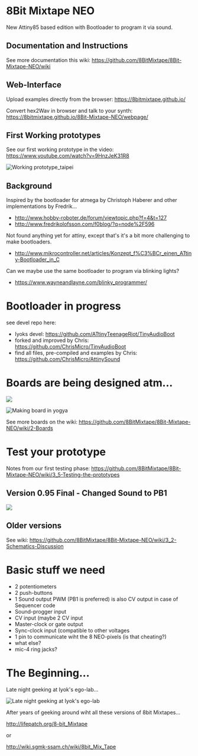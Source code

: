 # 8Bit Mixtape NEO
New Attiny85 based edition with Bootloader to program it via sound.

## Documentation and Instructions

See more documentation this wiki: https://github.com/8BitMixtape/8Bit-Mixtape-NEO/wiki

## Web-Interface

Upload examples directly from the browser: https://8bitmixtape.github.io/

Convert hex2Wav in browser and talk to your synth: https://8bitmixtape.github.io/8Bit-Mixtape-NEO/webpage/

## First Working prototypes
See our first working prototype in the video: https://www.youtube.com/watch?v=9HnzJeK31R8

![Working prototype_taipei](https://github.com/8BitMixtape/8bitMixTape-SoundProg2085/blob/master/boards/FirstPrototype_Neo03/Tokyo_prototype_overview.jpg)


## Background
Inspired by the bootloader for atmega by Christoph Haberer and other implementations by Fredrik...
* http://www.hobby-roboter.de/forum/viewtopic.php?f=4&t=127
* http://www.fredrikolofsson.com/f0blog/?q=node%2F596

Not found anything yet for attiny, except that's it's a bit more challenging to make bootloaders.
* http://www.mikrocontroller.net/articles/Konzept_f%C3%BCr_einen_ATtiny-Bootloader_in_C

Can we maybe use the same bootloader to program via blinking lights?
* https://www.wayneandlayne.com/blinky_programmer/

# Bootloader in progress
see devel repo here: 
* Iyoks devel: https://github.com/ATtinyTeenageRiot/TinyAudioBoot
* forked and improved by Chris: https://github.com/ChrisMicro/TinyAudioBoot
* find all files, pre-compiled and examples by Chris: https://github.com/ChrisMicro/AttinySound

# Boards are being designed atm...

![](https://github.com/8BitMixtape/8Bit-Mixtape-NEO/wiki/images/boards/Collage_boards.jpg)

![Making board in yogya](https://github.com/8BitMixtape/8bitMixTape-SoundProg2085/raw/master/boards/FirstPrototype_Neo03/AudioProgMixTape_MakingOf.png)

See more boards on the wiki: https://github.com/8BitMixtape/8Bit-Mixtape-NEO/wiki/2-Boards

# Test your prototype

Notes from our first testing phase: https://github.com/8BitMixtape/8Bit-Mixtape-NEO/wiki/3_5-Testing-the-prototypes

## Version 0.95 Final - Changed Sound to PB1

![](https://github.com/8BitMixtape/8Bit-Mixtape-NEO/wiki/images/schematics/NeopixelV095_uwe_updates.jpg)

## Older versions

See wiki: https://github.com/8BitMixtape/8Bit-Mixtape-NEO/wiki/3_2-Schematics-Discussion

# Basic stuff we need

* 2 potentiometers
* 2 push-buttons
* 1 Sound output PWM (PB1 is preferred) is also CV output in case of Sequencer code
* Sound-progger input
* CV input (maybe 2 CV input
* Master-clock or gate output
* Sync-clock input (compatible to other voltages
* 1 pin to communicate wiht the 8 NEO-pixels (is that cheating?)
* what else? 
* mic-4 ring jacks?

# The Beginning...

Late night geeking at Iyok's ego-lab...

![Late night geeking at Iyok's ego-lab](https://github.com/8BitMixtape/8bitMixTape-SoundProg2085/raw/master/boards/FirstPrototype_Neo03/IMG_20170127_191152.jpg)

After years of geeking around wiht all these versions of 8bit Mixtapes...

http://lifepatch.org/8-bit_Mixtape

or 

http://wiki.sgmk-ssam.ch/wiki/8bit_Mix_Tape

